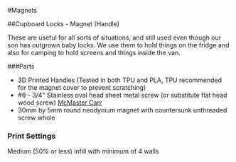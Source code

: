 #Magnets

##Cupboard Locks - Magnet (Handle)

These are useful for all sorts of situations, and still used even though our son has outgrown baby locks. We use them to hold things on the fridge and also for camping to hold screens and things inside the van.

###Parts

- 3D Printed Handles (Tested in both TPU and PLA, TPU recommended for the magnet cover to prevent scratching)
- #6 - 3/4" Stainless oval head sheet metal screw (or substitute flat head wood screw) [McMaster Carr](https://www.mcmaster.com/catalog/127/3216/)
- 30mm by 5mm round neodynium magnet with countersunk unthreaded screw whole

### Print Settings

Medium (50% or less) infill with minimum of 4 walls

